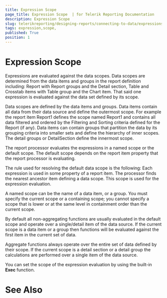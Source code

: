 ```yaml
---
title: Expression Scope 
page_title: Expression Scope  | for Telerik Reporting Documentation
description: Expression Scope 
slug: telerikreporting/designing-reports/connecting-to-data/expressions/expression-scope-
tags: expression,scope,
published: True
position: 1
---
```


# Expression Scope 



Expressions are evaluated against the data scopes. Data scopes are 		determined from the data items and groups in the report definition 		including: Report with Report groups and the Detail section, 		Table and Crosstab items with Table group and the Chart item. That said 		one expression is evaluated against the data set defined by its scope.  		

Data scopes are defined by the data items and groups. Data items 		contain all data from their data source and define the outermost scope. 		For example the report item Report1 defines the scope named Report1 and 		contains all data filtered and ordered by the Filtering and Sorting 		criteria defined for the Report (if any). Data items can contain groups 		that partition the data by its grouping criteria into smaller sets and 		define the hierarchy of inner scopes. The detail groups or DetailSection 		define the innermost scope. 		

The report processor evaluates the expressions in a named scope or 		the default scope. The default scope depends on the report item property 		that the report processor is evaluating. 		

The rule used for resolving the default data scope is the following: 		Each expression is used in some property of a report item. The processor 		finds the nearest ancestor item defining a data scope. This scope is used 		for the expression evaluation.

A named scope can be the name of a data item, or a group. You must 		specify the current scope or a containing scope; you cannot specify a 		scope that is lower or at the same level in containment order than the 		current scope.

By default all non-aggregating functions are usually evaluated in 		the default scope and operate over a single/detail item of the data  		source. If the current scope is a data item or a group then functions 		will be evaluated against the first item in the current set of data. 		

Aggregate functions always operate over the entire set of data 		defined by their scope. If the current scope is a detail section or a 		detail group the calculations are performed over a single item of the 		data source. 		

You can set the scope of the expression evaluation by using the 		built-in __Exec__ function.

# See Also

